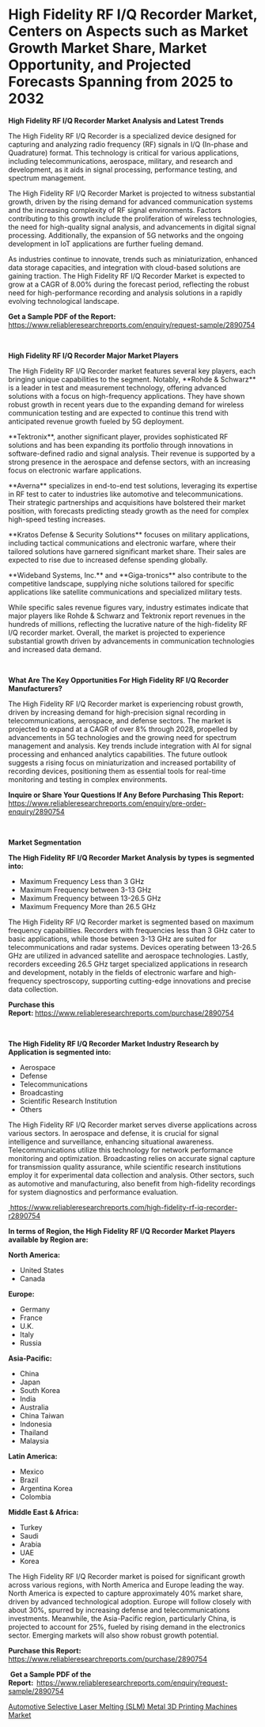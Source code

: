 <p><h1>High Fidelity RF I/Q Recorder Market, Centers on Aspects such as Market Growth Market Share, Market Opportunity, and Projected Forecasts Spanning from 2025 to 2032</h1></p><p><strong>High Fidelity RF I/Q Recorder Market Analysis and Latest Trends</strong></p>
<p><p>The High Fidelity RF I/Q Recorder is a specialized device designed for capturing and analyzing radio frequency (RF) signals in I/Q (In-phase and Quadrature) format. This technology is critical for various applications, including telecommunications, aerospace, military, and research and development, as it aids in signal processing, performance testing, and spectrum management.</p><p>The High Fidelity RF I/Q Recorder Market is projected to witness substantial growth, driven by the rising demand for advanced communication systems and the increasing complexity of RF signal environments. Factors contributing to this growth include the proliferation of wireless technologies, the need for high-quality signal analysis, and advancements in digital signal processing. Additionally, the expansion of 5G networks and the ongoing development in IoT applications are further fueling demand.</p><p>As industries continue to innovate, trends such as miniaturization, enhanced data storage capacities, and integration with cloud-based solutions are gaining traction. The High Fidelity RF I/Q Recorder Market is expected to grow at a CAGR of 8.00% during the forecast period, reflecting the robust need for high-performance recording and analysis solutions in a rapidly evolving technological landscape.</p></p>
<p><strong>Get a Sample PDF of the Report:&nbsp;</strong> <a href="https://www.reliableresearchreports.com/enquiry/request-sample/2890754?utm_campaign=2756&utm_medium=2&utm_source=Github&utm_content=ia&utm_term=14032025&utm_id=high-fidelity-rf-iq-recorder">https://www.reliableresearchreports.com/enquiry/request-sample/2890754</a></p>
<p>&nbsp;</p>
<p><strong>High Fidelity RF I/Q Recorder Major Market Players</strong></p>
<p><p>The High Fidelity RF I/Q Recorder market features several key players, each bringing unique capabilities to the segment. Notably, **Rohde & Schwarz** is a leader in test and measurement technology, offering advanced solutions with a focus on high-frequency applications. They have shown robust growth in recent years due to the expanding demand for wireless communication testing and are expected to continue this trend with anticipated revenue growth fueled by 5G deployment.</p><p>**Tektronix**, another significant player, provides sophisticated RF solutions and has been expanding its portfolio through innovations in software-defined radio and signal analysis. Their revenue is supported by a strong presence in the aerospace and defense sectors, with an increasing focus on electronic warfare applications.</p><p>**Averna** specializes in end-to-end test solutions, leveraging its expertise in RF test to cater to industries like automotive and telecommunications. Their strategic partnerships and acquisitions have bolstered their market position, with forecasts predicting steady growth as the need for complex high-speed testing increases.</p><p>**Kratos Defense & Security Solutions** focuses on military applications, including tactical communications and electronic warfare, where their tailored solutions have garnered significant market share. Their sales are expected to rise due to increased defense spending globally.</p><p>**Wideband Systems, Inc.** and **Giga-tronics** also contribute to the competitive landscape, supplying niche solutions tailored for specific applications like satellite communications and specialized military tests. </p><p>While specific sales revenue figures vary, industry estimates indicate that major players like Rohde & Schwarz and Tektronix report revenues in the hundreds of millions, reflecting the lucrative nature of the high-fidelity RF I/Q recorder market. Overall, the market is projected to experience substantial growth driven by advancements in communication technologies and increased data demand.</p></p>
<p>&nbsp;</p>
<p><strong>What Are The Key Opportunities For High Fidelity RF I/Q Recorder Manufacturers?</strong></p>
<p><p>The High Fidelity RF I/Q Recorder market is experiencing robust growth, driven by increasing demand for high-precision signal recording in telecommunications, aerospace, and defense sectors. The market is projected to expand at a CAGR of over 8% through 2028, propelled by advancements in 5G technologies and the growing need for spectrum management and analysis. Key trends include integration with AI for signal processing and enhanced analytics capabilities. The future outlook suggests a rising focus on miniaturization and increased portability of recording devices, positioning them as essential tools for real-time monitoring and testing in complex environments.</p></p>
<p><strong>Inquire or Share Your Questions If Any Before Purchasing This Report:</strong> <a href="https://www.reliableresearchreports.com/enquiry/pre-order-enquiry/2890754?utm_campaign=2756&utm_medium=2&utm_source=Github&utm_content=ia&utm_term=14032025&utm_id=high-fidelity-rf-iq-recorder">https://www.reliableresearchreports.com/enquiry/pre-order-enquiry/2890754</a></p>
<p>&nbsp;</p>
<p><strong>Market Segmentation</strong></p>
<p><strong>The High Fidelity RF I/Q Recorder Market Analysis by types is segmented into:</strong></p>
<p><ul><li>Maximum Frequency Less than 3 GHz</li><li>Maximum Frequency between 3-13 GHz</li><li>Maximum Frequency between 13-26.5 GHz</li><li>Maximum Frequency More than 26.5 GHz</li></ul></p>
<p><p>The High Fidelity RF I/Q Recorder market is segmented based on maximum frequency capabilities. Recorders with frequencies less than 3 GHz cater to basic applications, while those between 3-13 GHz are suited for telecommunications and radar systems. Devices operating between 13-26.5 GHz are utilized in advanced satellite and aerospace technologies. Lastly, recorders exceeding 26.5 GHz target specialized applications in research and development, notably in the fields of electronic warfare and high-frequency spectroscopy, supporting cutting-edge innovations and precise data collection.</p></p>
<p><strong>Purchase this Report:&nbsp;</strong><a href="https://www.reliableresearchreports.com/purchase/2890754?utm_campaign=2756&utm_medium=2&utm_source=Github&utm_content=ia&utm_term=14032025&utm_id=high-fidelity-rf-iq-recorder">https://www.reliableresearchreports.com/purchase/2890754</a></p>
<p>&nbsp;</p>
<p><strong>The High Fidelity RF I/Q Recorder Market Industry Research by Application is segmented into:</strong></p>
<p><ul><li>Aerospace</li><li>Defense</li><li>Telecommunications</li><li>Broadcasting</li><li>Scientific Research Institution</li><li>Others</li></ul></p>
<p><p>The High Fidelity RF I/Q Recorder market serves diverse applications across various sectors. In aerospace and defense, it is crucial for signal intelligence and surveillance, enhancing situational awareness. Telecommunications utilize this technology for network performance monitoring and optimization. Broadcasting relies on accurate signal capture for transmission quality assurance, while scientific research institutions employ it for experimental data collection and analysis. Other sectors, such as automotive and manufacturing, also benefit from high-fidelity recordings for system diagnostics and performance evaluation.</p></p>
<p><a href="https://www.reliableresearchreports.com/high-fidelity-rf-iq-recorder-r2890754?utm_campaign=2756&utm_medium=2&utm_source=Github&utm_content=ia&utm_term=14032025&utm_id=high-fidelity-rf-iq-recorder">&nbsp;https://www.reliableresearchreports.com/high-fidelity-rf-iq-recorder-r2890754</a></p>
<p><strong>In terms of Region, the High Fidelity RF I/Q Recorder Market Players available by Region are:</strong></p>
<p>
    <p> <strong> North America: </strong>
        <ul>
            <li>United States</li>
            <li>Canada</li>
        </ul>
        </p> 
    <p> <strong> Europe: </strong>
        <ul>
            <li>Germany</li>
            <li>France</li>
            <li>U.K.</li>
            <li>Italy</li>
            <li>Russia</li>
        </ul>
        </p> 
    <p> <strong> Asia-Pacific: </strong>
        <ul>
            <li>China</li>
            <li>Japan</li>
            <li>South Korea</li>
            <li>India</li>
            <li>Australia</li>
            <li>China Taiwan</li>
            <li>Indonesia</li>
            <li>Thailand</li>
            <li>Malaysia</li>
        </ul>
        </p> 
    <p> <strong> Latin America: </strong>
        <ul>
            <li>Mexico</li>
            <li>Brazil</li>
            <li>Argentina Korea</li>
            <li>Colombia</li>
        </ul>
        </p> 
    <p> <strong> Middle East & Africa: </strong>
        <ul>
            <li>Turkey</li>
            <li>Saudi</li>
            <li>Arabia</li>
            <li>UAE</li>
            <li>Korea</li>
        </ul>
    </p>
    </p>
<p><p>The High Fidelity RF I/Q Recorder market is poised for significant growth across various regions, with North America and Europe leading the way. North America is expected to capture approximately 40% market share, driven by advanced technological adoption. Europe will follow closely with about 30%, spurred by increasing defense and telecommunications investments. Meanwhile, the Asia-Pacific region, particularly China, is projected to account for 25%, fueled by rising demand in the electronics sector. Emerging markets will also show robust growth potential.</p></p>
<p><strong>Purchase this Report: </strong><a href="https://www.reliableresearchreports.com/purchase/2890754?utm_campaign=2756&utm_medium=2&utm_source=Github&utm_content=ia&utm_term=14032025&utm_id=high-fidelity-rf-iq-recorder">https://www.reliableresearchreports.com/purchase/2890754</a></p>
<p>&nbsp;<strong>Get a Sample PDF of the Report:&nbsp;&nbsp;</strong><a href="https://www.reliableresearchreports.com/enquiry/request-sample/2890754?utm_campaign=2756&utm_medium=2&utm_source=Github&utm_content=ia&utm_term=14032025&utm_id=high-fidelity-rf-iq-recorder">https://www.reliableresearchreports.com/enquiry/request-sample/2890754</a></p>
<p><strong></strong></p>
<p><p><a href="https://github.com/hammelximalschid/Market-Research-Report-List-1/blob/main/automotive-selective-laser-melting-slm-metal-3d-printing-machines-market.md?utm_campaign=2756&utm_medium=2&utm_source=Github&utm_content=ia&utm_term=14032025&utm_id=high-fidelity-rf-iq-recorder">Automotive Selective Laser Melting (SLM) Metal 3D Printing Machines Market</a></p></p>
